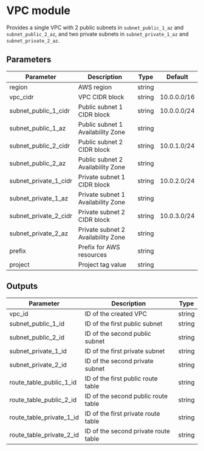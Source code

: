 # VPC module

Provides a single VPC with 2 public subnets in `subnet_public_1_az` and `subnet_public_2_az`, and two private subnets in `subnet_private_1_az` and `subnet_private_2_az`.

## Parameters
| Parameter               | Description                        | Type   | Default     |
|-------------------------|------------------------------------|--------|-------------|
| region                  | AWS region                         | string |             |
| vpc_cidr                | VPC CIDR block                     | string | 10.0.0.0/16 |
| subnet\_public\_1_cidr  | Public subnet 1 CIDR block         | string | 10.0.0.0/24 |
| subnet\_public\_1_az    | Public subnet 1 Availability Zone  | string |             |
| subnet\_public\_2_cidr  | Public subnet 2 CIDR block         | string | 10.0.1.0/24 |
| subnet\_public\_2_az    | Public subnet 2 Availability Zone  | string |             |
| subnet\_private\_1_cidr | Private subnet 1 CIDR block        | string | 10.0.2.0/24 |
| subnet\_private\_1_az   | Private subnet 1 Availability Zone | string |             |
| subnet\_private\_2_cidr | Private subnet 2 CIDR block        | string | 10.0.3.0/24 |
| subnet\_private\_2_az   | Private subnet 2 Availability Zone | string |             |
| prefix                  | Prefix for AWS resources           | string |             |
| project                 | Project tag value                  | string |             |

## Outputs
| Parameter                   | Description                          | Type   |
|-----------------------------|--------------------------------------|--------|
| vpc_id                      | ID of the created VPC                | string |
| subnet\_public\_1_id        | ID of the first public subnet        | string |
| subnet\_public\_2_id        | ID of the second public subnet       | string |
| subnet\_private\_1_id       | ID of the first private subnet       | string |
| subnet\_private\_2_id       | ID of the second private subnet      | string |
| route\_table\_public\_1_id  | ID of the first public route table   | string |
| route\_table\_public\_2_id  | ID of the second public route table  | string |
| route\_table\_private\_1_id | ID of the first private route table  | string |
| route\_table\_private\_2_id | ID of the second private route table | string |
